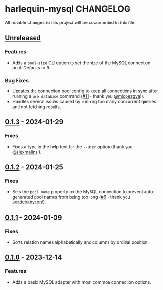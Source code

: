 # harlequin-mysql CHANGELOG

All notable changes to this project will be documented in this file.

## [Unreleased]

### Features

-   Adds a `pool-size` CLI option to set the size of the MySQL connection pool. Defaults to 5.

### Bug Fixes

-   Updates the connection pool config to keep all connections in sync after running a `use database` command ([#11](https://github.com/tconbeer/harlequin-mysql/issues/11) - thank you [@mlopezgva](https://github.com/mlopezgva)!).
-   Handles several issues caused by running too many concurrent queries and not fetching results.

## [0.1.3] - 2024-01-29

### Fixes

-   Fixes a typo in the help text for the `--user` option (thank you [@alexmalins](https://github.com/alexmalins)!).

## [0.1.2] - 2024-01-25

### Fixes

-   Sets the `pool_name` property on the MySQL connection to prevent auto-generated pool names from being too long ([#6](https://github.com/tconbeer/harlequin-mysql/issues/6) - thank you [sondeokhyeon](https://github.com/sondeokhyeon)!).

## [0.1.1] - 2024-01-09

### Fixes

-   Sorts relation names alphabetically and columns by ordinal position.

## [0.1.0] - 2023-12-14

### Features

-   Adds a basic MySQL adapter with most common connection options.

[Unreleased]: https://github.com/tconbeer/harlequin-mysql/compare/0.1.3...HEAD

[0.1.3]: https://github.com/tconbeer/harlequin-mysql/compare/0.1.2...0.1.3

[0.1.2]: https://github.com/tconbeer/harlequin-mysql/compare/0.1.1...0.1.2

[0.1.1]: https://github.com/tconbeer/harlequin-mysql/compare/0.1.0...0.1.1

[0.1.0]: https://github.com/tconbeer/harlequin-mysql/compare/f2caef7de11e68bb2b9798fb597c3fc05044b71e...0.1.0
